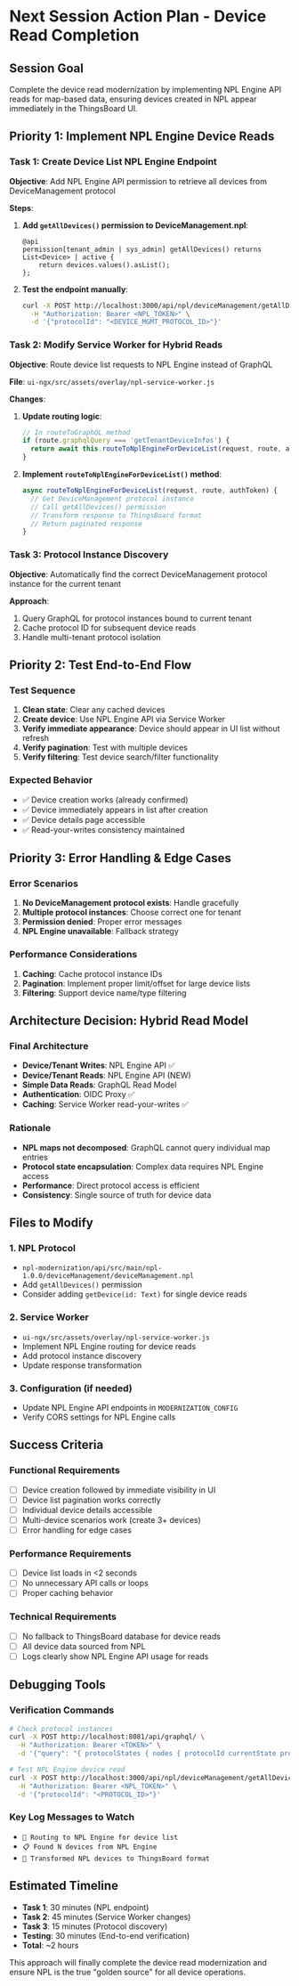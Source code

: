 # Next Session Action Plan - Device Read Completion

## Session Goal
Complete the device read modernization by implementing NPL Engine API reads for map-based data, ensuring devices created in NPL appear immediately in the ThingsBoard UI.

## Priority 1: Implement NPL Engine Device Reads

### Task 1: Create Device List NPL Engine Endpoint
**Objective**: Add NPL Engine API permission to retrieve all devices from DeviceManagement protocol

**Steps**:
1. **Add `getAllDevices()` permission to DeviceManagement.npl**:
   ```npl
   @api
   permission[tenant_admin | sys_admin] getAllDevices() returns List<Device> | active {
       return devices.values().asList();
   };
   ```

2. **Test the endpoint manually**:
   ```bash
   curl -X POST http://localhost:3000/api/npl/deviceManagement/getAllDevices \
     -H "Authorization: Bearer <NPL_TOKEN>" \
     -d '{"protocolId": "<DEVICE_MGMT_PROTOCOL_ID>"}'
   ```

### Task 2: Modify Service Worker for Hybrid Reads
**Objective**: Route device list requests to NPL Engine instead of GraphQL

**File**: `ui-ngx/src/assets/overlay/npl-service-worker.js`

**Changes**:
1. **Update routing logic**:
   ```javascript
   // In routeToGraphQL method
   if (route.graphqlQuery === 'getTenantDeviceInfos') {
     return await this.routeToNplEngineForDeviceList(request, route, authToken);
   }
   ```

2. **Implement `routeToNplEngineForDeviceList()` method**:
   ```javascript
   async routeToNplEngineForDeviceList(request, route, authToken) {
     // Get DeviceManagement protocol instance
     // Call getAllDevices() permission
     // Transform response to ThingsBoard format
     // Return paginated response
   }
   ```

### Task 3: Protocol Instance Discovery
**Objective**: Automatically find the correct DeviceManagement protocol instance for the current tenant

**Approach**:
1. Query GraphQL for protocol instances bound to current tenant
2. Cache protocol ID for subsequent device reads
3. Handle multi-tenant protocol isolation

## Priority 2: Test End-to-End Flow

### Test Sequence
1. **Clean state**: Clear any cached devices
2. **Create device**: Use NPL Engine API via Service Worker
3. **Verify immediate appearance**: Device should appear in UI list without refresh
4. **Verify pagination**: Test with multiple devices
5. **Verify filtering**: Test device search/filter functionality

### Expected Behavior
- ✅ Device creation works (already confirmed)
- ✅ Device immediately appears in list after creation
- ✅ Device details page accessible
- ✅ Read-your-writes consistency maintained

## Priority 3: Error Handling & Edge Cases

### Error Scenarios
1. **No DeviceManagement protocol exists**: Handle gracefully
2. **Multiple protocol instances**: Choose correct one for tenant
3. **Permission denied**: Proper error messages
4. **NPL Engine unavailable**: Fallback strategy

### Performance Considerations
1. **Caching**: Cache protocol instance IDs
2. **Pagination**: Implement proper limit/offset for large device lists
3. **Filtering**: Support device name/type filtering

## Architecture Decision: Hybrid Read Model

### Final Architecture
- **Device/Tenant Writes**: NPL Engine API ✅
- **Device/Tenant Reads**: NPL Engine API (NEW)
- **Simple Data Reads**: GraphQL Read Model
- **Authentication**: OIDC Proxy ✅
- **Caching**: Service Worker read-your-writes ✅

### Rationale
- **NPL maps not decomposed**: GraphQL cannot query individual map entries
- **Protocol state encapsulation**: Complex data requires NPL Engine access
- **Performance**: Direct protocol access is efficient
- **Consistency**: Single source of truth for device data

## Files to Modify

### 1. NPL Protocol
- `npl-modernization/api/src/main/npl-1.0.0/deviceManagement/deviceManagement.npl`
- Add `getAllDevices()` permission
- Consider adding `getDevice(id: Text)` for single device reads

### 2. Service Worker
- `ui-ngx/src/assets/overlay/npl-service-worker.js`
- Implement NPL Engine routing for device reads
- Add protocol instance discovery
- Update response transformation

### 3. Configuration (if needed)
- Update NPL Engine API endpoints in `MODERNIZATION_CONFIG`
- Verify CORS settings for NPL Engine calls

## Success Criteria

### Functional Requirements
- [ ] Device creation followed by immediate visibility in UI
- [ ] Device list pagination works correctly
- [ ] Individual device details accessible
- [ ] Multi-device scenarios work (create 3+ devices)
- [ ] Error handling for edge cases

### Performance Requirements
- [ ] Device list loads in <2 seconds
- [ ] No unnecessary API calls or loops
- [ ] Proper caching behavior

### Technical Requirements
- [ ] No fallback to ThingsBoard database for device reads
- [ ] All device data sourced from NPL
- [ ] Logs clearly show NPL Engine API usage for reads

## Debugging Tools

### Verification Commands
```bash
# Check protocol instances
curl -X POST http://localhost:8081/api/graphql/ \
  -H "Authorization: Bearer <TOKEN>" \
  -d '{"query": "{ protocolStates { nodes { protocolId currentState protoRefId } } }"}'

# Test NPL Engine device read
curl -X POST http://localhost:3000/api/npl/deviceManagement/getAllDevices \
  -H "Authorization: Bearer <NPL_TOKEN>" \
  -d '{"protocolId": "<PROTOCOL_ID>"}'
```

### Key Log Messages to Watch
- `📱 Routing to NPL Engine for device list`
- `📋 Found N devices from NPL Engine`
- `🎯 Transformed NPL devices to ThingsBoard format`

## Estimated Timeline
- **Task 1**: 30 minutes (NPL endpoint)
- **Task 2**: 45 minutes (Service Worker changes)
- **Task 3**: 15 minutes (Protocol discovery)
- **Testing**: 30 minutes (End-to-end verification)
- **Total**: ~2 hours

This approach will finally complete the device read modernization and ensure NPL is the true "golden source" for all device operations.
